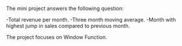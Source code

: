 The mini project answers the following question:


-Total revenue per month.
-Three month moving average.
-Month with highest jump in sales compared to previous month.

The project focuses on Window Function.
